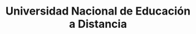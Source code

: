 ---
title: "Universidad Nacional de Educación a Distancia"
external_link: "https://www.uned.es/universidad/inicio/COVID-19"
type: "estado"
file_title: "Acuerdo Adaptación Enseñanza"
file_link: "http://portal.uned.es/portal/page?_pageid=93,70649627&_dad=portal&_schema=PORTAL"
---